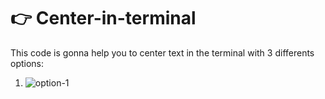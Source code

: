 # 👉 Center-in-terminal

This code is gonna help you to center text in the terminal with 3 differents options:

1) <img src="https://imgur.com/ARbrgYP" alt="option-1">




